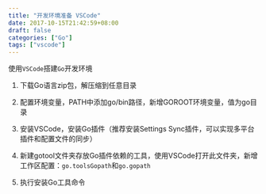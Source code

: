 ```yaml
---
title: "开发环境准备 VSCode"
date: 2017-10-15T21:42:59+08:00
draft: false
categories: ["Go"]
tags: ["vscode"]
---
```


使用`VSCode`搭建`Go`开发环境
<!--more-->

1. 下载Go语言zip包，解压缩到任意目录

2. 配置环境变量，PATH中添加go/bin路径，新增GOROOT环境变量，值为go目录

3. 安装VSCode，安装Go插件（推荐安装Settings Sync插件，可以实现多平台插件和配置文件的同步）

4. 新建gotool文件夹存放Go插件依赖的工具，使用VSCode打开此文件夹，新增工作区配置：`go.toolsGopath`和`go.gopath`

5. 执行安装Go工具命令